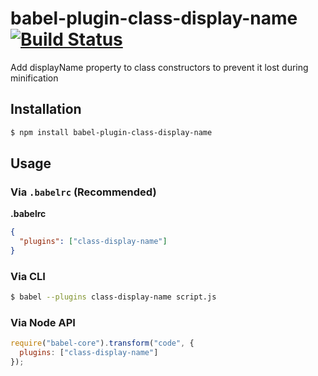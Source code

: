 # babel-plugin-class-display-name [![Build Status](https://travis-ci.org/ftdebugger/babel-plugin-class-display-name.svg?branch=master)](https://travis-ci.org/ftdebugger/babel-plugin-class-display-name)

Add displayName property to class constructors to prevent it lost during minification

## Installation

```sh
$ npm install babel-plugin-class-display-name
```

## Usage

### Via `.babelrc` (Recommended)

**.babelrc**

```json
{
  "plugins": ["class-display-name"]
}
```

### Via CLI

```sh
$ babel --plugins class-display-name script.js
```

### Via Node API

```javascript
require("babel-core").transform("code", {
  plugins: ["class-display-name"]
});
```
